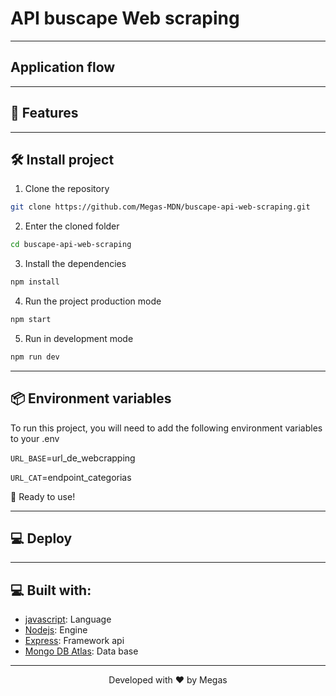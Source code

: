 # API buscape Web scraping

<hr>

## Application flow

<hr>

## 🧐 Features

<hr>

## 🛠️ Install project

1. Clone the repository

```bash
git clone https://github.com/Megas-MDN/buscape-api-web-scraping.git
```

2. Enter the cloned folder

```bash
cd buscape-api-web-scraping
```

3. Install the dependencies

```bash
npm install
```

4. Run the project production mode

```bash
npm start
```

5. Run in development mode

```bash
npm run dev
```

<hr>

## 📦 Environment variables

To run this project, you will need to add the following environment variables to your .env

`URL_BASE`=url_de_webcrapping

`URL_CAT`=endpoint_categorias

🌟 Ready to use!

<hr>

## 💻 Deploy

<hr>

## 💻 Built with:

- [javascript](https://www.w3schools.com/js/js_es6.asp): Language
- [Nodejs](https://nodejs.org/en): Engine
- [Express](https://expressjs.com/): Framework api
- [Mongo DB Atlas](https://www.mongodb.com/atlas/database): Data base

<hr>
<p align="center">
Developed with ❤️ by Megas
</p>
